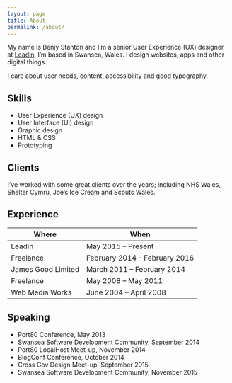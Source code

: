 ```yaml
---
layout: page
title: About
permalink: /about/
---
```


My name is Benjy Stanton and I’m a senior User Experience (UX) designer at [Leadin](http://leadin.co.uk/). I’m based in Swansea, Wales. I design websites, apps and other digital things.

I care about user needs, content, accessibility and good typography.

## Skills

- User Experience (UX) design
- User Interface (UI) design
- Graphic design
- HTML & CSS
- Prototyping

## Clients

I’ve worked with some great clients over the years; including NHS Wales, Shelter Cymru, Joe’s Ice Cream and Scouts Wales.

## Experience

Where | When
----- | -------------------
Leadin | May 2015 – Present
Freelance | February 2014 – February 2016
James Good Limited | March 2011 – February 2014
Freelance | May 2008 – May 2011
Web Media Works | June 2004 – April 2008

## Speaking

- Port80 Conference, May 2013
- Swansea Software Development Community, September 2014
- Port80 LocalHost Meet-up, November 2014
- BlogConf Conference, October 2014
- Cross Gov Design Meet-up, September 2015
- Swansea Software Development Community, November 2015